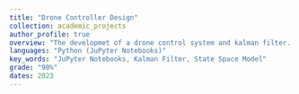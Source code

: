 ```yaml
---
title: "Drone Controller Design"
collection: academic_projects
author_profile: true
overview: "The developmet of a drone control system and kalman filter. Obtained 90% when submitted for a 3rd year assignment"
languages: "Python (JuPyter Notebooks)"
key_words: "JuPyter Notebooks, Kalman Filter, State Space Model"
grade: "90%"
dates: 2023
---
```

